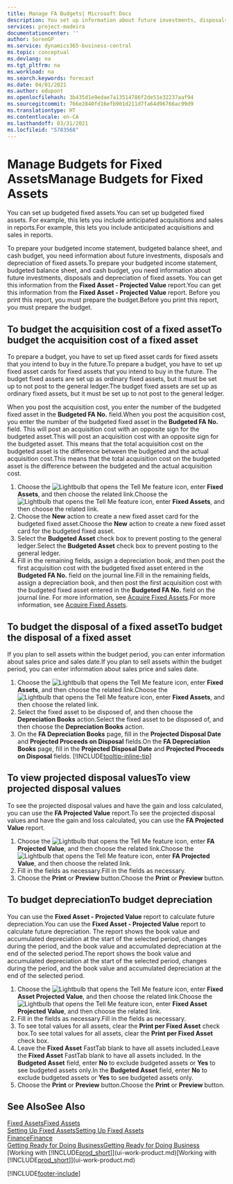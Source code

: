 ```yaml
---
title: Manage FA Budgets| Microsoft Docs
description: You set up information about future investments, disposals, and depreciation of fixed assets to help prepare budgets and forecasts.
services: project-madeira
documentationcenter: ''
author: SorenGP
ms.service: dynamics365-business-central
ms.topic: conceptual
ms.devlang: na
ms.tgt_pltfrm: na
ms.workload: na
ms.search.keywords: forecast
ms.date: 04/01/2021
ms.author: edupont
ms.openlocfilehash: 3b435d1e9edae7a13514786f2de51e32237aaf94
ms.sourcegitcommit: 766e2840fd16efb901d211d7fa64d96766ac99d9
ms.translationtype: HT
ms.contentlocale: en-CA
ms.lasthandoff: 03/31/2021
ms.locfileid: "5783568"
---
```

# <a name="manage-budgets-for-fixed-assets"></a><span data-ttu-id="a8165-103">Manage Budgets for Fixed Assets</span><span class="sxs-lookup"><span data-stu-id="a8165-103">Manage Budgets for Fixed Assets</span></span>
<span data-ttu-id="a8165-104">You can set up budgeted fixed assets.</span><span class="sxs-lookup"><span data-stu-id="a8165-104">You can set up budgeted fixed assets.</span></span> <span data-ttu-id="a8165-105">For example, this lets you include anticipated acquisitions and sales in reports.</span><span class="sxs-lookup"><span data-stu-id="a8165-105">For example, this lets you include anticipated acquisitions and sales in reports.</span></span>  

<span data-ttu-id="a8165-106">To prepare your budgeted income statement, budgeted balance sheet, and cash budget, you need information about future investments, disposals and depreciation of fixed assets.</span><span class="sxs-lookup"><span data-stu-id="a8165-106">To prepare your budgeted income statement, budgeted balance sheet, and cash budget, you need information about future investments, disposals and depreciation of fixed assets.</span></span> <span data-ttu-id="a8165-107">You can get this information from the **Fixed Asset - Projected Value** report.</span><span class="sxs-lookup"><span data-stu-id="a8165-107">You can get this information from the **Fixed Asset - Projected Value** report.</span></span> <span data-ttu-id="a8165-108">Before you print this report, you must prepare the budget.</span><span class="sxs-lookup"><span data-stu-id="a8165-108">Before you print this report, you must prepare the budget.</span></span>  

## <a name="to-budget-the-acquisition-cost-of-a-fixed-asset"></a><span data-ttu-id="a8165-109">To budget the acquisition cost of a fixed asset</span><span class="sxs-lookup"><span data-stu-id="a8165-109">To budget the acquisition cost of a fixed asset</span></span>
<span data-ttu-id="a8165-110">To prepare a budget, you have to set up fixed asset cards for fixed assets that you intend to buy in the future.</span><span class="sxs-lookup"><span data-stu-id="a8165-110">To prepare a budget, you have to set up fixed asset cards for fixed assets that you intend to buy in the future.</span></span> <span data-ttu-id="a8165-111">The budget fixed assets are set up as ordinary fixed assets, but it must be set up to not post to the general ledger.</span><span class="sxs-lookup"><span data-stu-id="a8165-111">The budget fixed assets are set up as ordinary fixed assets, but it must be set up to not post to the general ledger.</span></span>

<span data-ttu-id="a8165-112">When you post the acquisition cost, you enter the number of the budgeted fixed asset in the **Budgeted FA No.** field.</span><span class="sxs-lookup"><span data-stu-id="a8165-112">When you post the acquisition cost, you enter the number of the budgeted fixed asset in the **Budgeted FA No.** field.</span></span> <span data-ttu-id="a8165-113">This will post an acquisition cost with an opposite sign for the budgeted asset.</span><span class="sxs-lookup"><span data-stu-id="a8165-113">This will post an acquisition cost with an opposite sign for the budgeted asset.</span></span> <span data-ttu-id="a8165-114">This means that the total acquisition cost on the budgeted asset is the difference between the budgeted and the actual acquisition cost.</span><span class="sxs-lookup"><span data-stu-id="a8165-114">This means that the total acquisition cost on the budgeted asset is the difference between the budgeted and the actual acquisition cost.</span></span>

1. <span data-ttu-id="a8165-115">Choose the ![Lightbulb that opens the Tell Me feature](media/ui-search/search_small.png "Tell me what you want to do") icon, enter **Fixed Assets**, and then choose the related link.</span><span class="sxs-lookup"><span data-stu-id="a8165-115">Choose the ![Lightbulb that opens the Tell Me feature](media/ui-search/search_small.png "Tell me what you want to do") icon, enter **Fixed Assets**, and then choose the related link.</span></span>
2. <span data-ttu-id="a8165-116">Choose the **New** action to create a new fixed asset card for the budgeted fixed asset.</span><span class="sxs-lookup"><span data-stu-id="a8165-116">Choose the **New** action to create a new fixed asset card for the budgeted fixed asset.</span></span>
3. <span data-ttu-id="a8165-117">Select the **Budgeted Asset** check box to prevent posting to the general ledger.</span><span class="sxs-lookup"><span data-stu-id="a8165-117">Select the **Budgeted Asset** check box to prevent posting to the general ledger.</span></span>
4. <span data-ttu-id="a8165-118">Fill in the remaining fields, assign a depreciation book, and then post the first acquisition cost with the budgeted fixed asset entered in the **Budgeted FA No.** field on the journal line.</span><span class="sxs-lookup"><span data-stu-id="a8165-118">Fill in the remaining fields, assign a depreciation book, and then post the first acquisition cost with the budgeted fixed asset entered in the **Budgeted FA No.** field on the journal line.</span></span> <span data-ttu-id="a8165-119">For more information, see [Acquire Fixed Assets](fa-how-acquire.md).</span><span class="sxs-lookup"><span data-stu-id="a8165-119">For more information, see [Acquire Fixed Assets](fa-how-acquire.md).</span></span>

## <a name="to-budget-the-disposal-of-a-fixed-asset"></a><span data-ttu-id="a8165-120">To budget the disposal of a fixed asset</span><span class="sxs-lookup"><span data-stu-id="a8165-120">To budget the disposal of a fixed asset</span></span>
<span data-ttu-id="a8165-121">If you plan to sell assets within the budget period, you can enter information about sales price and sales date.</span><span class="sxs-lookup"><span data-stu-id="a8165-121">If you plan to sell assets within the budget period, you can enter information about sales price and sales date.</span></span>

1. <span data-ttu-id="a8165-122">Choose the ![Lightbulb that opens the Tell Me feature](media/ui-search/search_small.png "Tell me what you want to do") icon, enter **Fixed Assets**, and then choose the related link.</span><span class="sxs-lookup"><span data-stu-id="a8165-122">Choose the ![Lightbulb that opens the Tell Me feature](media/ui-search/search_small.png "Tell me what you want to do") icon, enter **Fixed Assets**, and then choose the related link.</span></span>
2. <span data-ttu-id="a8165-123">Select the fixed asset to be disposed of, and then choose the **Depreciation Books** action.</span><span class="sxs-lookup"><span data-stu-id="a8165-123">Select the fixed asset to be disposed of, and then choose the **Depreciation Books** action.</span></span>
3. <span data-ttu-id="a8165-124">On the **FA Depreciation Books** page, fill in the **Projected Disposal Date** and **Projected Proceeds on Disposal** fields.</span><span class="sxs-lookup"><span data-stu-id="a8165-124">On the **FA Depreciation Books** page, fill in the **Projected Disposal Date** and **Projected Proceeds on Disposal** fields.</span></span> [!INCLUDE[tooltip-inline-tip](includes/tooltip-inline-tip_md.md)]

## <a name="to-view-projected-disposal-values"></a><span data-ttu-id="a8165-125">To view projected disposal values</span><span class="sxs-lookup"><span data-stu-id="a8165-125">To view projected disposal values</span></span>
<span data-ttu-id="a8165-126">To see the projected disposal values and have the gain and loss calculated, you can use the **FA Projected Value** report.</span><span class="sxs-lookup"><span data-stu-id="a8165-126">To see the projected disposal values and have the gain and loss calculated, you can use the **FA Projected Value** report.</span></span>

1. <span data-ttu-id="a8165-127">Choose the ![Lightbulb that opens the Tell Me feature](media/ui-search/search_small.png "Tell me what you want to do") icon, enter **FA Projected Value**, and then choose the related link.</span><span class="sxs-lookup"><span data-stu-id="a8165-127">Choose the ![Lightbulb that opens the Tell Me feature](media/ui-search/search_small.png "Tell me what you want to do") icon, enter **FA Projected Value**, and then choose the related link.</span></span>
2. <span data-ttu-id="a8165-128">Fill in the fields as necessary.</span><span class="sxs-lookup"><span data-stu-id="a8165-128">Fill in the fields as necessary.</span></span>
3. <span data-ttu-id="a8165-129">Choose the **Print** or **Preview** button.</span><span class="sxs-lookup"><span data-stu-id="a8165-129">Choose the **Print** or **Preview** button.</span></span>

## <a name="to-budget-depreciation"></a><span data-ttu-id="a8165-130">To budget depreciation</span><span class="sxs-lookup"><span data-stu-id="a8165-130">To budget depreciation</span></span>
<span data-ttu-id="a8165-131">You can use the **Fixed Asset - Projected Value** report to calculate future depreciation.</span><span class="sxs-lookup"><span data-stu-id="a8165-131">You can use the **Fixed Asset - Projected Value** report to calculate future depreciation.</span></span> <span data-ttu-id="a8165-132">The report shows the book value and accumulated depreciation at the start of the selected period, changes during the period, and the book value and accumulated depreciation at the end of the selected period.</span><span class="sxs-lookup"><span data-stu-id="a8165-132">The report shows the book value and accumulated depreciation at the start of the selected period, changes during the period, and the book value and accumulated depreciation at the end of the selected period.</span></span>

1. <span data-ttu-id="a8165-133">Choose the ![Lightbulb that opens the Tell Me feature](media/ui-search/search_small.png "Tell me what you want to do") icon, enter **Fixed Asset Projected Value**, and then choose the related link.</span><span class="sxs-lookup"><span data-stu-id="a8165-133">Choose the ![Lightbulb that opens the Tell Me feature](media/ui-search/search_small.png "Tell me what you want to do") icon, enter **Fixed Asset Projected Value**, and then choose the related link.</span></span>
2. <span data-ttu-id="a8165-134">Fill in the fields as necessary.</span><span class="sxs-lookup"><span data-stu-id="a8165-134">Fill in the fields as necessary.</span></span>
3. <span data-ttu-id="a8165-135">To see total values for all assets, clear the **Print per Fixed Asset** check box.</span><span class="sxs-lookup"><span data-stu-id="a8165-135">To see total values for all assets, clear the **Print per Fixed Asset** check box.</span></span>
4. <span data-ttu-id="a8165-136">Leave the **Fixed Asset** FastTab blank to have all assets included.</span><span class="sxs-lookup"><span data-stu-id="a8165-136">Leave the **Fixed Asset** FastTab blank to have all assets included.</span></span> <span data-ttu-id="a8165-137">In the **Budgeted Asset** field, enter **No** to exclude budgeted assets or **Yes** to see budgeted assets only.</span><span class="sxs-lookup"><span data-stu-id="a8165-137">In the **Budgeted Asset** field, enter **No** to exclude budgeted assets or **Yes** to see budgeted assets only.</span></span>
5. <span data-ttu-id="a8165-138">Choose the **Print** or **Preview** button.</span><span class="sxs-lookup"><span data-stu-id="a8165-138">Choose the **Print** or **Preview** button.</span></span>

## <a name="see-also"></a><span data-ttu-id="a8165-139">See Also</span><span class="sxs-lookup"><span data-stu-id="a8165-139">See Also</span></span>
[<span data-ttu-id="a8165-140">Fixed Assets</span><span class="sxs-lookup"><span data-stu-id="a8165-140">Fixed Assets</span></span>](fa-manage.md)  
[<span data-ttu-id="a8165-141">Setting Up Fixed Assets</span><span class="sxs-lookup"><span data-stu-id="a8165-141">Setting Up Fixed Assets</span></span>](fa-setup.md)  
[<span data-ttu-id="a8165-142">Finance</span><span class="sxs-lookup"><span data-stu-id="a8165-142">Finance</span></span>](finance.md)  
[<span data-ttu-id="a8165-143">Getting Ready for Doing Business</span><span class="sxs-lookup"><span data-stu-id="a8165-143">Getting Ready for Doing Business</span></span>](ui-get-ready-business.md)  
<span data-ttu-id="a8165-144">[Working with [!INCLUDE[prod_short](includes/prod_short.md)]](ui-work-product.md)</span><span class="sxs-lookup"><span data-stu-id="a8165-144">[Working with [!INCLUDE[prod_short](includes/prod_short.md)]](ui-work-product.md)</span></span>


[!INCLUDE[footer-include](includes/footer-banner.md)]